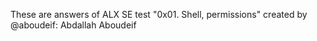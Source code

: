 These are answers of ALX SE test "0x01. Shell, permissions"
created by @aboudeif: Abdallah Aboudeif
